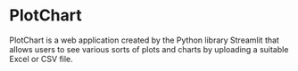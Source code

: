 # PlotChart
PlotChart is a web application created by the Python library Streamlit that allows users to see various sorts of plots and charts by uploading a suitable Excel or CSV file. 

